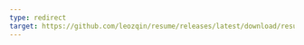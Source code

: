 ```yaml
---
type: redirect
target: https://github.com/leozqin/resume/releases/latest/download/resume.pdf
---
```

